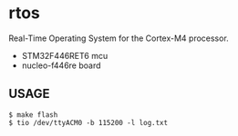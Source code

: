 # rtos
Real-Time Operating System for the Cortex-M4 processor.
- STM32F446RET6 mcu
- nucleo-f446re board


## USAGE

```
$ make flash
$ tio /dev/ttyACM0 -b 115200 -l log.txt
```
